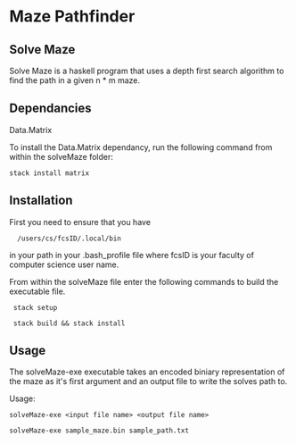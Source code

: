 # Maze Pathfinder
## Solve Maze

Solve Maze is a haskell program that uses a depth first search algorithm to find the path in a given n * m maze.

## Dependancies

Data.Matrix

To install the Data.Matrix dependancy, run the following command from within the solveMaze folder:

    stack install matrix
    

## Installation

First you need to ensure that you have

      /users/cs/fcsID/.local/bin

in your path in your .bash_profile file where fcsID is your faculty of computer science user name.

From within the solveMaze file enter the following commands to build the executable file.

     stack setup

     stack build && stack install


## Usage

The solveMaze-exe executable takes an encoded biniary representation of the maze as it's first argument and an output file to write the solves path to.

Usage:

    solveMaze-exe <input file name> <output file name>    
    
    solveMaze-exe sample_maze.bin sample_path.txt

